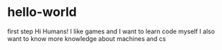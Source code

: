 # hello-world
first step
Hi Humans!
I like games and I want to learn code myself
I also want to know more knowledge about machines and cs
